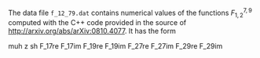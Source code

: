 The data file `f_12_79.dat` contains numerical values of the functions
$F_{1,2}^{7,9}$ computed with the C++ code provided in the source of
http://arxiv.org/abs/arXiv:0810.4077. It has the form

muh z sh F_17re F_17im F_19re F_19im F_27re F_27im F_29re F_29im
